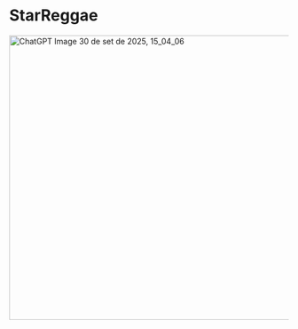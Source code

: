# StarReggae

<img width="512" height="512" alt="ChatGPT Image 30 de set  de 2025, 15_04_06" src="https://github.com/user-attachments/assets/1752eaa5-6754-42cb-9f48-b44d616807fe" />
